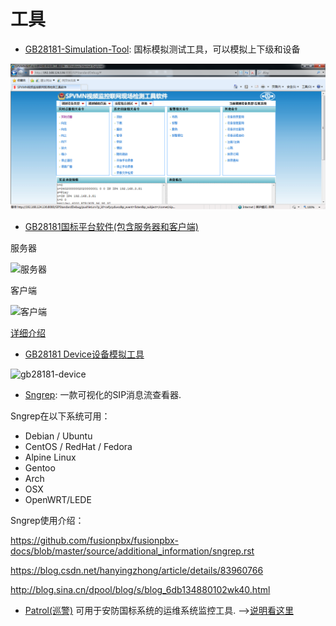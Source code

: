 # 工具


+ [GB28181-Simulation-Tool](https://github.com/GB28181/GB28181-Simulation-Tool): 国标模拟测试工具，可以模拟上下级和设备

![GB28181-Simulation-Tool](https://github.com/GB28181/images/blob/master/Tools/spvm.png?raw=true)

+ [GB28181国标平台软件(包含服务器和客户端)](https://github.com/GB28181/GB28181_ServerPlatform)

服务器

![服务器](https://img-blog.csdnimg.cn/2019112619195798.jpg?x-oss-process=image/watermark,type_ZmFuZ3poZW5naGVpdGk,shadow_10,text_aHR0cHM6Ly9ibG9nLmNzZG4ubmV0L1F1aWNrR0JMaW5r,size_16,color_FFFFFF,t_70)

客户端

![客户端](https://img-blog.csdnimg.cn/20191126192237137.jpg?x-oss-process=image/watermark,type_ZmFuZ3poZW5naGVpdGk,shadow_10,text_aHR0cHM6Ly9ibG9nLmNzZG4ubmV0L1F1aWNrR0JMaW5r,size_16,color_FFFFFF,t_70)

[详细介绍](https://blog.csdn.net/QuickGBLink/article/details/103263391)

+ [GB28181 Device设备模拟工具](http://www.happytimesoft.com/products/gb28181-device/index.html)

 ![gb28181-device](http://www.happytimesoft.com/products/gb28181-device/gb28181-device.jpg)

+ [Sngrep](https://github.com/irontec/sngrep): 一款可视化的SIP消息流查看器.

Sngrep在以下系统可用：

- Debian / Ubuntu
- CentOS / RedHat / Fedora
- Alpine Linux
- Gentoo
- Arch
- OSX
- OpenWRT/LEDE

Sngrep使用介绍：

<https://github.com/fusionpbx/fusionpbx-docs/blob/master/source/additional_information/sngrep.rst>

<https://blog.csdn.net/hanyingzhong/article/details/83960766>

<http://blog.sina.cn/dpool/blog/s/blog_6db134880102wk40.html>

+ [Patrol(巡警)](https://github.com/lonelygo/patrol) 可用于安防国标系统的运维系统监控工具. -->[说明看这里](https://github.com/ccevan/patrol/wiki/%E8%A7%86%E9%A2%91%E5%B9%B3%E5%8F%B0%E7%99%BB%E5%BD%95%E4%BF%A1%E6%81%AFapi)
